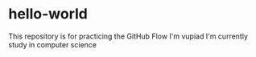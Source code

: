 # hello-world
This repository is for practicing the GitHub Flow
I'm vupiad
I'm currently study in computer science
